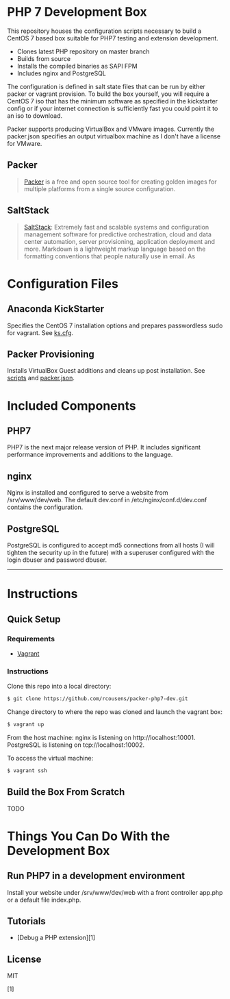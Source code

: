 # PHP 7 Development Box

This repository houses the configuration scripts necessary to build a CentOS 7 based box suitable for PHP7 testing and extension development.

 - Clones latest PHP repository on master branch 
 - Builds from source
 - Installs the compiled binaries as SAPI FPM
 - Includes nginx and PostgreSQL

The configuration is defined in salt state files that can be run by either packer or vagrant provision. To build the box yourself, you will require a CentOS 7 iso that has the minimum software as specified in the kickstarter config or if your internet connection is sufficiently fast you could point it to an iso to download.

Packer supports producing VirtualBox and VMware images. Currently the packer.json specifies an output virtualbox machine as I don't have a license for VMware.

## Packer

> [Packer] is a free and open source tool for creating golden images for multiple platforms from a single source configuration.

## SaltStack

> [SaltStack]: Extremely fast and scalable systems and configuration management software for predictive orchestration, cloud and data center automation, server provisioning, application deployment and more.
Markdown is a lightweight markup language based on the formatting conventions that people naturally use in email.  As 

# Configuration Files

## Anaconda KickStarter

Specifies the CentOS 7 installation options and prepares passwordless sudo for vagrant. See [ks.cfg].

## Packer Provisioning

Installs VirtualBox Guest additions and cleans up post installation. See [scripts] and [packer.json].

# Included Components

## PHP7

PHP7 is the next major release version of PHP. It includes significant performance improvements and additions to the language.

## nginx

Nginx is installed and configured to serve a website from /srv/www/dev/web. The default dev.conf in /etc/nginx/conf.d/dev.conf contains the configuration.

## PostgreSQL

PostgreSQL is configured to accept md5 connections from all hosts (I will tighten the security up in the future) with a superuser configured with the login dbuser and password dbuser.

---

# Instructions

## Quick Setup

### Requirements
* [Vagrant]

### Instructions

Clone this repo into a local directory:
```sh
$ git clone https://github.com/rcousens/packer-php7-dev.git
```
Change directory to where the repo was cloned and launch the vagrant box:
```sh
$ vagrant up
```
From the host machine:
nginx is listening on http://localhost:10001.
PostgreSQL is listening on tcp://localhost:10002.

To access the virtual machine:
```sh
$ vagrant ssh
```
## Build the Box From Scratch
TODO

# Things You Can Do With the Development Box

## Run PHP7 in a development environment

Install your website under /srv/www/dev/web with a front controller app.php or a default file index.php.

## Tutorials
* [Debug a PHP extension][1]

License
----

MIT

[Packer]:https://www.packer.io/
[SaltStack]:http://saltstack.com/
[ks.cfg]:https://github.com/rcousens/packer-php7-dev/blob/master/packer/http/ks.cfg
[scripts]:https://github.com/rcousens/packer-php7-dev/tree/master/packer/scripts
[packer.json]:https://github.com/rcousens/packer-php7-dev/blob/master/packer/packer.json
[Vagrant]:https://www.vagrantup.com/
[1]

